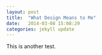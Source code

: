 ```yaml
---
layout: post
title:  "What Design Means to Me"
date:   2014-03-08 15:08:29
categories: jekyll update
---
```


This is another test.